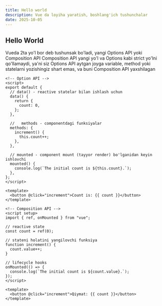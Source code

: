 ```yaml
---
title: Hello world
description: Vue da loyiha yaratish, boshlang'ich tushunchalar
date: 2025-10-05
---
```


## Hello World

<div class="my-md-content">

Vueda 2ta yo'l bor deb tushunsak bo'ladi, yangi Options API yoki Composition API
Composition API yangi yo'l va Options kabi strict yo'lni qo'llamaydi, ya'ni siz Options API aytgan joyga variable, method yoki statelarni yozishingiz shart emas, va buni Composition API yaxshilagan

```vue
<!-- Option API -->
<script>
export default {
  // data() - reactive statelar bilan ishlash uchun
  data() {
    return {
      count: 0,
    };
  },

  //   methods - componentdagi funksiyalar
  methods: {
    increment() {
      this.count++;
    },
  },

  // mounted - component mount (tayyor render) bo'lganidan keyin ishlovchi
  mounted() {
    console.log(`The initial count is ${this.count}.`);
  },
};
</script>

<template>
  <button @click="increment">Count is: {{ count }}</button>
</template>
```

```vue
<!-- Composition API -->
<script setup>
import { ref, onMounted } from "vue";

// reactive state
const count = ref(0);

// stateni holatini yangilovchi funksiya
function increment() {
  count.value++;
}

// lifecycle hooks
onMounted(() => {
  console.log(`The initial count is ${count.value}.`);
});
</script>

<template>
  <button @click="increment">Qiymat: {{ count }}</button>
</template>
```

</div>
